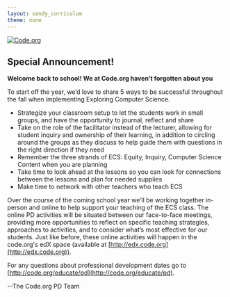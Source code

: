 ```yaml
---
layout: sendy_curriculum
theme: none
---
```


[![Code.org](/images/fit-48/logo.png)](/)

## Special Announcement!  
**Welcome back to school! We at Code.org haven’t forgotten about you**

To start off the year, we’d love to share 5 ways to be successful throughout the fall when implementing Exploring Computer Science.

- Strategize your classroom setup to let the students work in small groups, and have the opportunity to journal, reflect and share
- Take on the role of the facilitator instead of the lecturer, allowing for student inquiry and ownership of their learning, in addition to circling around the groups as they discuss to help guide them with questions in the right direction if they need
- Remember the three strands of ECS: Equity, Inquiry, Computer Science Content when you are planning
- Take time to look ahead at the lessons so you can look for connections between the lessons and plan for needed supplies
- Make time to network with other teachers who teach ECS

Over the course of the coming school year we’ll be working together in-person and online to help support your teaching of the ECS class. The online PD activities will be situated between our face-to-face meetings, providing more opportunities to reflect on specific teaching strategies, approaches to activities, and to consider what’s most effective for our students. Just like before, these online activities will happen in the code.org's edX space (available at [http://edx.code.org](http://edx.code.org)).

For any questions about professional development dates go to [http://code.org/educate/pd](http://code.org/educate/pd).

--The Code.org PD Team